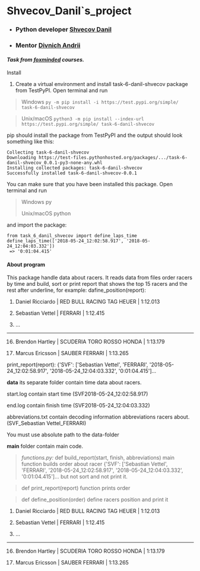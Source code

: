 # Shvecov_Danil`s_project

+ ### Python developer [Shvecov Danil](https://github.com/Danil1994)
+ ### Mentor [Divnich Andrii](https://github.com/DivnychAndrii)

#### *Task from [foxminded](https://lms.foxminded.com.ua/) courses.*

Install

1. Create a virtual environment and install task-6-danil-shvecov
   package from TestPyPI. Open terminal and run

> Windows ```py -m pip install -i https://test.pypi.org/simple/ task-6-danil-shvecov```

> Unix/macOS ```python3 -m pip install --index-url https://test.pypi.org/simple/ task-6-danil-shvecov```

pip should install the package from TestPyPI and the output should look something like this:

```
Collecting task-6-danil-shvecov
Downloading https://test-files.pythonhosted.org/packages/.../task-6-danil-shvecov_0.0.1-py3-none-any.whl
Installing collected packages: task-6-danil-shvecov
Successfully installed task-6-danil-shvecov-0.0.1
```

You can make sure that you have been installed this package. Open terminal
and run

> Windows py
>
> Unix/macOS python
>
and import the package:

```
from task_6_danil_shvecov import define_laps_time
define_laps_time(['2018-05-24_12:02:58.917', '2018-05-24_12:04:03.332'])
 => '0:01:04.415'

```

#### About program

This package handle data about racers.
It reads data from files order racers by time and build, sort or print report that
shows the top 15 racers and the rest after underline, for example:
dafine_position(report):

1. Daniel Ricciardo | RED BULL RACING TAG HEUER | 1:12.013

2. Sebastian Vettel | FERRARI | 1:12.415

3. ...

------------------------------------------------------------------------

16. Brendon Hartley | SCUDERIA TORO ROSSO HONDA | 1:13.179

17. Marcus Ericsson | SAUBER FERRARI | 1:13.265

print_report(report):
{'SVF': ['Sebastian Vettel', 'FERRARI', '2018-05-24_12:02:58.917', '2018-05-24_12:04:03.332', '0:01:04.415']...

**data**  its separate folder contain time data about racers.

start.log contain start time (SVF2018-05-24_12:02:58.917)

end.log contain finish time (SVF2018-05-24_12:04:03.332)

abbreviations.txt contain decoding information abbreviations racers about.
(SVF_Sebastian Vettel_FERRARI)

You must use absolute path to the data-folder

**main** folder contain main code.
> *functions.py:*
> def build_report(start, finish, abbreviations) main function builds order about racer
> {'SVF': ['Sebastian Vettel', 'FERRARI', '2018-05-24_12:02:58.917', '2018-05-24_12:04:03.332', '0:01:04.415']...
>but not sort and not print it.

> def print_report(report) function prints order

>def define_position(order) define racers position and print it
1. Daniel Ricciardo | RED BULL RACING TAG HEUER | 1:12.013

2. Sebastian Vettel | FERRARI | 1:12.415

3. ...

------------------------------------------------------------------------

16. Brendon Hartley | SCUDERIA TORO ROSSO HONDA | 1:13.179

17. Marcus Ericsson | SAUBER FERRARI | 1:13.265


